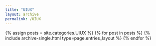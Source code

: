 ```yaml
---
title: "UIUX"
layout: archive
permalink: /UIUX
---
```



{% assign posts = site.categories.UIUX %}
{% for post in posts %} {% include archive-single.html type=page.entries_layout %} {% endfor %}